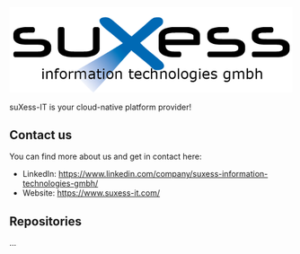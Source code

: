 <picture>
  <source media="(prefers-color-scheme: dark)" srcset="https://github.com/suxess-it/.github/blob/main/images/suxess_it_logo_55x15.png" width="600px;">
  <img alt="Text changing depending on mode. Light: 'So light!' Dark: 'So dark!'" src="https://github.com/suxess-it/.github/blob/main/images/suxess_it_logo_55x15.png" width="600px;">
</picture>

suXess-IT is your cloud-native platform provider!

## Contact us ##
You can find more about us and get in contact here:

* LinkedIn: https://www.linkedin.com/company/suxess-information-technologies-gmbh/
* Website: https://www.suxess-it.com/

## Repositories ##
...

<!--

**Here are some ideas to get you started:**

🙋‍♀️ A short introduction - what is your organization all about?
🌈 Contribution guidelines - how can the community get involved?
👩‍💻 Useful resources - where can the community find your docs? Is there anything else the community should know?
🍿 Fun facts - what does your team eat for breakfast?
🧙 Remember, you can do mighty things with the power of [Markdown](https://docs.github.com/github/writing-on-github/getting-started-with-writing-and-formatting-on-github/basic-writing-and-formatting-syntax)
-->
